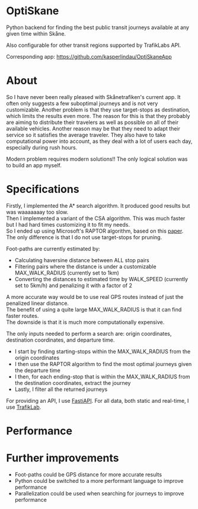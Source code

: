 # OptiSkane
Python backend for finding the best public transit journeys available at any given time within Skåne. 

Also configurable for other transit regions supported by TrafikLabs API.

Corresponding app: https://github.com/kasperlindau/OptiSkaneApp

# About
So I have never been really pleased with Skånetrafiken's current app. It often only suggests a few suboptimal journeys and is not very customizable. Another problem is that they use target-stops as destination, which limits the results even more. The reason for this is that they probably are aiming to distribute their travelers as well as possible on all of their available vehicles. Another reason may be that they need to adapt their service so it satisfies the average traveler. They also have to take computational power into account, as they deal with a lot of users each day, especially during rush hours.

Modern problem requires modern solutions!! The only logical solution was to build an app myself.

# Specifications
Firstly, I implemented the A* search algorithm. It produced good results but was waaaaaaay too slow.  
Then I implemented a variant of the CSA algorithm. This was much faster but I had hard times customizing it to fit my needs.  
So I ended up using Microsoft's RAPTOR algorithm, based on this [paper](https://www.microsoft.com/en-us/research/wp-content/uploads/2012/01/raptor_alenex.pdf). The only difference is that I do not use target-stops for pruning.

Foot-paths are currently estimated by:
* Calculating haversine distance between ALL stop pairs
* Filtering pairs where the distance is under a customizable MAX_WALK_RADIUS (currently set to 1km)
* Converting the distances to estimated time by WALK_SPEED (currently set to 5km/h) and penalizing it with a factor of 2

A more accurate way would be to use real GPS routes instead of just the penalized linear distance.  
The benefit of using a quite large MAX_WALK_RADIUS is that it can find faster routes.  
The downside is that it is much more computationally expensive.

The only inputs needed to perform a search are: origin coordinates, destination coordinates, and departure time. 
* I start by finding starting-stops within the MAX_WALK_RADIUS from the origin coordinates
* I then use the RAPTOR algorithm to find the most optimal journeys given the departure time
* I then, for each ending-stop that is within the MAX_WALK_RADIUS from the destination coordinates, extract the journey
* Lastly, I filter all the returned journeys

For providing an API, I use [FastiAPI](https://github.com/tiangolo/fastapi).
For all data, both static and real-time, I use [TrafikLab]("https://www.trafiklab.se/").

# Performance

# Further improvements
* Foot-paths could be GPS distance for more accurate results
* Python could be switched to a more performant language to improve performance
* Parallelization could be used when searching for journeys to improve performance



